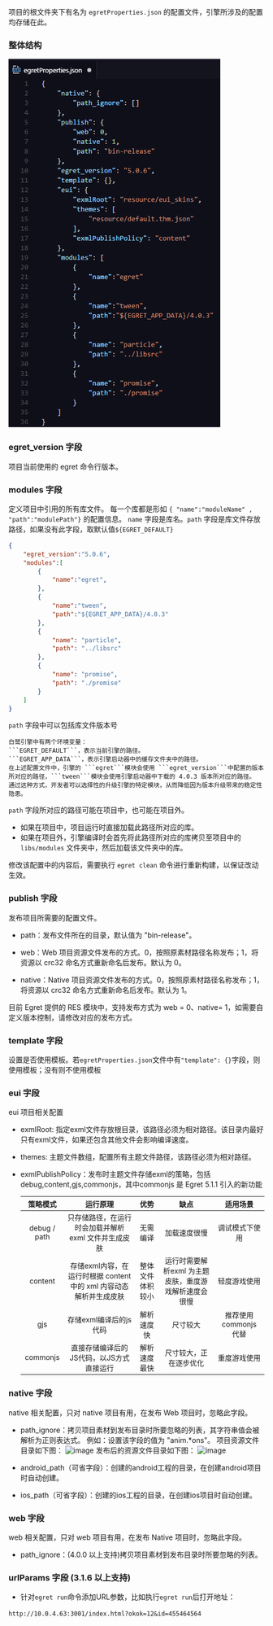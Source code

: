 
项目的根文件夹下有名为 ```egretProperties.json``` 的配置文件，引擎所涉及的配置均存储在此。

### 整体结构

![image](5604f755ba98b1.png)

### egret_version 字段

项目当前使用的 egret 命令行版本。

### modules 字段

定义项目中引用的所有库文件。
每一个库都是形如 ```{ "name":"moduleName" , "path":"modulePath"}``` 的配置信息。
```name``` 字段是库名。```path``` 字段是库文件存放路径，如果没有此字段，取默认值```${EGRET_DEFAULT}```

``` json
{
	"egret_version":"5.0.6",
	"modules":[
		{
			"name":"egret",
		},
		{
			"name":"tween",
			"path":"${EGRET_APP_DATA}/4.0.3"
		},
		{
			"name": "particle",
			"path": "../libsrc"
		},
		{
			"name": "promise",
			"path": "./promise"
		}
	]
}
```

```path``` 字段中可以包括库文件版本号

	白鹭引擎中有两个环境变量：
	```EGRET_DEFAULT```，表示当前引擎的路径。
	```EGRET_APP_DATA```，表示引擎启动器中的缓存文件夹中的路径。
	在上述配置文件中，引擎的 ```egret```模块会使用 ```egret_version```中配置的版本所对应的路径，```tween```模块会使用引擎启动器中下载的 4.0.3 版本所对应的路径。
	通过这种方式，开发者可以选择性的升级引擎的特定模块，从而降低因为版本升级带来的稳定性隐患。


```path``` 字段所对应的路径可能在项目中，也可能在项目外。

* 如果在项目中，项目运行时直接加载此路径所对应的库。
* 如果在项目外，引擎编译时会首先将此路径所对应的库拷贝至项目中的 ```libs/modules``` 文件夹中，然后加载该文件夹中的库。

修改该配置中的内容后，需要执行 ```egret clean``` 命令进行重新构建，以保证改动生效。

### publish 字段
发布项目所需要的配置文件。

* path：发布文件所在的目录，默认值为 "bin-release"。

* web：Web 项目资源文件发布的方式。0，按照原素材路径名称发布；1，将资源以 crc32 命名方式重新命名后发布。默认为 0。

* native：Native 项目资源文件发布的方式。0，按照原素材路径名称发布；1，将资源以 crc32 命名方式重新命名后发布。默认为 1。

目前 Egret 提供的 RES 模块中，支持发布方式为 web = 0、native= 1，如需要自定义版本控制，请修改对应的发布方式。

### template 字段
设置是否使用模板。若```egretProperties.json```文件中有```"template": {}```字段，则使用模板；没有则不使用模板

### eui 字段
eui 项目相关配置

* exmlRoot:  指定exml文件存放根目录，该路径必须为相对路径。该目录内最好只有exml文件，如果还包含其他文件会影响编译速度。

* themes: 主题文件数组，配置所有主题文件路径，该路径必须为相对路径。

* exmlPublishPolicy：发布时主题文件存储exml的策略，包括 debug,content,gjs,commonjs，其中commonjs 是 Egret 5.1.1 引入的新功能


	| 策略模式 | 运行原理 | 优势 | 缺点 | 适用场景
	|:---:|:---:|:----:|:---:|:---:|
	| debug / path | 只存储路径，在运行时会加载并解析 exml 文件并生成皮肤 | 无需编译 | 加载速度很慢 | 调试模式下使用 |
	| content | 存储exml内容，在运行时根据 content 中的 xml 内容动态解析并生成皮肤 | 整体文件体积较小 | 运行时需要解析exml 为主题皮肤，重度游戏解析速度会很慢 | 轻度游戏使用
	| gjs | 存储exml编译后的js代码 | 解析速度快 | 尺寸较大|推荐使用 commonjs 代替
	| commonjs | 直接存储编译后的JS代码，以JS方式直接运行| 解析速度最快| 尺寸较大，正在逐步优化 | 重度游戏使用



### native 字段
native 相关配置，只对 native 项目有用，在发布 Web 项目时，忽略此字段。

* path_ignore：拷贝项目素材到发布目录时所要忽略的列表，其字符串值会被解析为正则表达式。
例如：设置该字段的值为 "anim.*ons"。
项目资源文件目录如下图：
![image](5604f756594ae.png) 
发布后的资源文件目录如下图：
![image](5604f7562d513.png)

* android_path（可省字段）：创建的android工程的目录，在创建android项目时自动创建。

* ios_path（可省字段）：创建的ios工程的目录，在创建ios项目时自动创建。

### web 字段
web 相关配置，只对 web 项目有用，在发布 Native 项目时，忽略此字段。
* path_ignore：(4.0.0 以上支持)拷贝项目素材到发布目录时所要忽略的列表。


### urlParams 字段 (3.1.6 以上支持)

* 针对```egret run```命令添加URL参数，比如执行```egret run```后打开地址：

```http://10.0.4.63:3001/index.html?okok=12&id=455464564```
